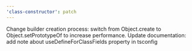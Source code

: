 ```yaml
---
'class-constructor': patch
---
```


Change builder creation process: switch from Object.create to Object.setPrototypeOf to increase performance. Update documentation: add note about useDefineForClassFields property in tsconfig
